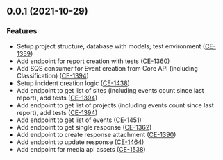 ## 0.0.1 (2021-10-29)

### Features
- Setup project structure, database with models; test environment ([CE-1359](https://jira.rfcx.org/browse/CE-1359))
- Add endpoint for report creation with tests ([CE-1360](https://jira.rfcx.org/browse/CE-1360))
- Add SQS consumer for Event creation from Core API (including Classification) ([CE-1394](https://jira.rfcx.org/browse/CE-1394))
- Setup incident creation logic ([CE-1438](https://jira.rfcx.org/browse/CE-1438))
- Add endpoint to get list of sites (including events count since last report), add tests ([CE-1394](https://jira.rfcx.org/browse/CE-1394))
- Add endpoint to get list of projects (including events count since last report), add tests ([CE-1394](https://jira.rfcx.org/browse/CE-1394))
- Add endpoint to get list of events ([CE-1451](https://jira.rfcx.org/browse/CE-1451))
- Add endpoint to get single response ([CE-1362](https://jira.rfcx.org/browse/CE-1362))
- Add endpoint to create response attachment ([CE-1390](https://jira.rfcx.org/browse/CE-1390))
- Add endpoint to update response ([CE-1464](https://jira.rfcx.org/browse/CE-1464))
- Add endpoint for media api assets ([CE-1538](https://jira.rfcx.org/browse/CE-1538))
